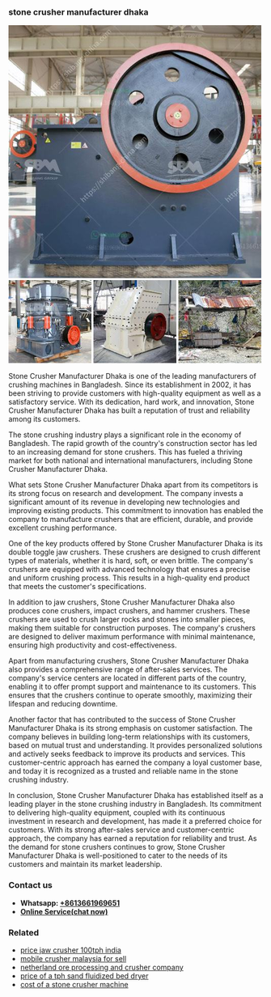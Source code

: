 <h3>stone crusher manufacturer dhaka</h3><img src='1702950550.jpg' alt=''><p>Stone Crusher Manufacturer Dhaka is one of the leading manufacturers of crushing machines in Bangladesh. Since its establishment in 2002, it has been striving to provide customers with high-quality equipment as well as a satisfactory service. With its dedication, hard work, and innovation, Stone Crusher Manufacturer Dhaka has built a reputation of trust and reliability among its customers.</p><p>The stone crushing industry plays a significant role in the economy of Bangladesh. The rapid growth of the country's construction sector has led to an increasing demand for stone crushers. This has fueled a thriving market for both national and international manufacturers, including Stone Crusher Manufacturer Dhaka.</p><p>What sets Stone Crusher Manufacturer Dhaka apart from its competitors is its strong focus on research and development. The company invests a significant amount of its revenue in developing new technologies and improving existing products. This commitment to innovation has enabled the company to manufacture crushers that are efficient, durable, and provide excellent crushing performance.</p><p>One of the key products offered by Stone Crusher Manufacturer Dhaka is its double toggle jaw crushers. These crushers are designed to crush different types of materials, whether it is hard, soft, or even brittle. The company's crushers are equipped with advanced technology that ensures a precise and uniform crushing process. This results in a high-quality end product that meets the customer's specifications.</p><p>In addition to jaw crushers, Stone Crusher Manufacturer Dhaka also produces cone crushers, impact crushers, and hammer crushers. These crushers are used to crush larger rocks and stones into smaller pieces, making them suitable for construction purposes. The company's crushers are designed to deliver maximum performance with minimal maintenance, ensuring high productivity and cost-effectiveness.</p><p>Apart from manufacturing crushers, Stone Crusher Manufacturer Dhaka also provides a comprehensive range of after-sales services. The company's service centers are located in different parts of the country, enabling it to offer prompt support and maintenance to its customers. This ensures that the crushers continue to operate smoothly, maximizing their lifespan and reducing downtime.</p><p>Another factor that has contributed to the success of Stone Crusher Manufacturer Dhaka is its strong emphasis on customer satisfaction. The company believes in building long-term relationships with its customers, based on mutual trust and understanding. It provides personalized solutions and actively seeks feedback to improve its products and services. This customer-centric approach has earned the company a loyal customer base, and today it is recognized as a trusted and reliable name in the stone crushing industry.</p><p>In conclusion, Stone Crusher Manufacturer Dhaka has established itself as a leading player in the stone crushing industry in Bangladesh. Its commitment to delivering high-quality equipment, coupled with its continuous investment in research and development, has made it a preferred choice for customers. With its strong after-sales service and customer-centric approach, the company has earned a reputation for reliability and trust. As the demand for stone crushers continues to grow, Stone Crusher Manufacturer Dhaka is well-positioned to cater to the needs of its customers and maintain its market leadership.</p><h3>Contact us</h3><ul><li><strong>Whatsapp:&nbsp;<a href="https://wa.me/8613661969651">+8613661969651</a></strong></li><li><a href="https://swt.shibang-china.com/?git&amp;zhl&amp;stone crusher manufacturer dhaka"><strong>Online Service(chat now)</strong></a></li></ul><h3>Related</h3><ul><li><a href='price jaw crusher 100tph india.md'>price jaw crusher 100tph india</a></li><li><a href='mobile crusher malaysia for sell.md'>mobile crusher malaysia for sell</a></li><li><a href='netherland ore processing and crusher company.md'>netherland ore processing and crusher company</a></li><li><a href='price of a tph sand fluidized bed dryer.md'>price of a tph sand fluidized bed dryer</a></li><li><a href='cost of a stone crusher machine.md'>cost of a stone crusher machine</a></li></ul>